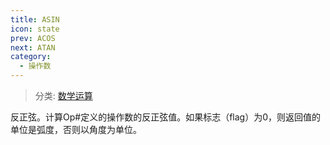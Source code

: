```yaml
---
title: ASIN
icon: state
prev: ACOS
next: ATAN
category:
  - 操作数
---
```


> 分类: [数学运算](/hb/operands/136/899/  "Zemax 操作数 数学运算")

反正弦。计算Op#定义的操作数的反正弦值。如果标志（flag）为0，则返回值的单位是弧度，否则以角度为单位。